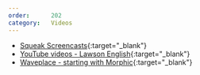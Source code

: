 ```yaml
---
order:      202
category:   Videos
---
```

* [Squeak Screencasts][gsws]{:target="_blank"}
* [YouTube videos - Lawson English][ytvle]{:target="_blank"}
* [Waveplace - starting with Morphic][wswm]{:target="_blank"}


[gsws]: https://www.hpi.uni-potsdam.de/hirschfeld/trac/SqueakCommunityProjects/wiki/squeak_screencasts
[ytvle]: http://www.youtube.com/user/sparaig?feature=watch
[wswm]: http://www.waveplace.com/courseware/basic-etoys/beta.jsp